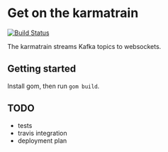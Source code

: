 Get on the karmatrain
=====================

[![Build Status](https://travis-ci.org/beejeebus/karmatrain.svg?branch=master)](https://travis-ci.org/beejeebus/karmatrain)


The karmatrain streams Kafka topics to websockets.

## Getting started

Install gom, then run `gom build`.

## TODO

* tests
* travis integration
* deployment plan

